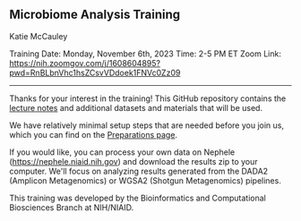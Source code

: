 ## Microbiome Analysis Training

Katie McCauley

Training Date: Monday, November 6th, 2023
Time: 2-5 PM ET
Zoom Link: https://nih.zoomgov.com/j/1608604895?pwd=RnBLbnVhc1hsZCsvVDdoek1FNVc0Zz09

---

Thanks for your interest in the training! This GitHub repository contains the [lecture notes](https://htmlpreview.github.io/?https://github.com/ktmbiome-niaid/microbiome-analysis/training.html) and additional datasets and materials that will be used.

We have relatively minimal setup steps that are needed before you join us, which you can find on the [Preparations page](preparations.md).

If you would like, you can process your own data on Nephele (https://nephele.niaid.nih.gov) and download the results zip to your computer. We'll focus on analyzing results generated from the DADA2 (Amplicon Metagenomics) or WGSA2 (Shotgun Metagenomics) pipelines.

This training was developed by the Bioinformatics and Computational Biosciences Branch at NIH/NIAID.